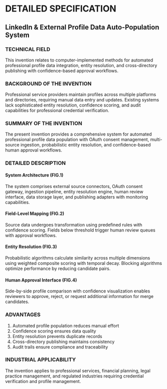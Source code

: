 # DETAILED SPECIFICATION
## LinkedIn & External Profile Data Auto-Population System

### TECHNICAL FIELD
This invention relates to computer-implemented methods for automated professional profile data integration, entity resolution, and cross-directory publishing with confidence-based approval workflows.

### BACKGROUND OF THE INVENTION
Professional service providers maintain profiles across multiple platforms and directories, requiring manual data entry and updates. Existing systems lack sophisticated entity resolution, confidence scoring, and audit capabilities for professional credential verification.

### SUMMARY OF THE INVENTION
The present invention provides a comprehensive system for automated professional profile data population with OAuth consent management, multi-source ingestion, probabilistic entity resolution, and confidence-based human approval workflows.

### DETAILED DESCRIPTION

#### System Architecture (FIG.1)
The system comprises external source connectors, OAuth consent gateway, ingestion pipeline, entity resolution engine, human review interface, data storage layer, and publishing adapters with monitoring capabilities.

#### Field-Level Mapping (FIG.2)  
Source data undergoes transformation using predefined rules with confidence scoring. Fields below threshold trigger human review queues with approval workflows.

#### Entity Resolution (FIG.3)
Probabilistic algorithms calculate similarity across multiple dimensions using weighted composite scoring with temporal decay. Blocking algorithms optimize performance by reducing candidate pairs.

#### Human Approval Interface (FIG.4)
Side-by-side profile comparison with confidence visualization enables reviewers to approve, reject, or request additional information for merge candidates.

### ADVANTAGES
1. Automated profile population reduces manual effort
2. Confidence scoring ensures data quality 
3. Entity resolution prevents duplicate records
4. Cross-directory publishing maintains consistency
5. Audit trails ensure compliance and traceability

### INDUSTRIAL APPLICABILITY
The invention applies to professional services, financial planning, legal practice management, and regulated industries requiring credential verification and profile management.
